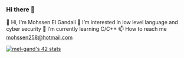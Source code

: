 ### Hi there 👋
👋 Hi, I'm Mohssen El Gandali
👀 I’m interested in low level language and cyber security
🌱 I’m currently learning C/C++
📫 How to reach me mohssen258@hotmail.com

<!--
**MElGandali/MElGandali** is a ✨ _special_ ✨ repository because its `README.md` (this file) appears on your GitHub profile.

Here are some ideas to get you started:

- 🔭 I’m currently working on ...
- 🌱 I’m currently learning ...
- 👯 I’m looking to collaborate on ...
- 🤔 I’m looking for help with ...
- 💬 Ask me about ...
- 📫 How to reach me: ...
- 😄 Pronouns: ...
- ⚡ Fun fact: ...
-->
[![mel-gand's 42 stats](https://badge.mediaplus.ma/binary/mel-gand)](https://github.com/oakoudad/badge42)
